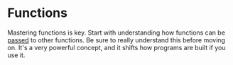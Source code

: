 # Functions

Mastering functions is key. Start with understanding how functions can be [passed](func_parm.py)
to other functions. Be sure to really understand this before moving on.
It's a very powerful concept, and it shifts how programs are built if you use it.